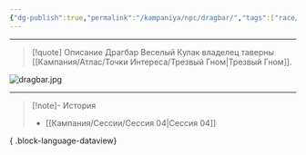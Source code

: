```yaml
---
{"dg-publish":true,"permalink":"/kampaniya/npc/dragbar/","tags":["race/dragonborn","affinity/friendly","job/innkeeper"],"created":"2025-01-08T06:30:47.568+03:00","updated":"2025-01-09T10:37:52.674+03:00"}
---
```



<hr></hr>

> [!quote] Описание
>Драгбар Веселый Кулак владелец таверны [[Кампания/Атлас/Точки Интереса/Трезвый Гном\|Трезвый Гном]].

![dragbar.jpg](/img/user/%D0%90%D1%81%D1%81%D0%B5%D1%82%D1%8B/NPC/dragbar.jpg)




<hr></hr>

> [!note]- История
>  - [[Кампания/Сессии/Сессия 04\|Сессия 04]]
> 
{ .block-language-dataview}